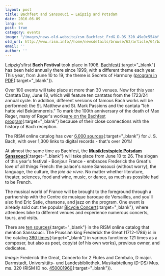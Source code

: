 ```yaml
---
layout: post
title: Bachfest and Sanssouci – Leipzig and Potsdam
date: 2016-06-09
lang: en
post: true
category: events
image: "/images/news-old-website/csm_Bachfest_FrdG_D-DS_320_49a9c554bf.jpg"
old_url: http://www.rism.info//home/newsdetails/browse/62/article/64/bachfest-and-sanssouci-leipzig-and-potsdam.html
email: ''
author: ''
---
```



Leipzig'sfirst **Bach Festival** took place in 1908. [Bachfest](http://www.bachfestleipzig.de/en/bachfest){:target="_blank"} has been held annually there since 1999, with a different theme each year. This year, from June 10 to 19, the theme is Secrets of Harmony ([program in PDF](http://www.bachfestleipzig.de/sites/default/files/files/Bachfest2016_Programm.pdf){:target="_blank"}).

Over 100 events will take place at more than 30 venues. New for this year Cantata Day, June 18, which will feature ten cantatas from the 1723/24 annual cycle. In addition, different versions of famous Bach works will be performed: the St. Matthew and St. Mark Passions and the cantata "Ich hatte viel Bekümmernis." To mark the 100th anniversary of the death of Max Reger, many of Reger's works[are on the Bachfest program](http://www.bachfestleipzig.de/en/bach-festival/works-max-reger-2016-bach-festival){:target="_blank"} because of their close connections with the history of Bach reception.

The RISM online catalog has over [6,000 sources](https://opac.rism.info/search?View=rism&author=11850553X){:target="_blank"} for J. S. Bach, with over 1,300 links to digital records - that's over 20%!

At almost the same time as Bachfest, the [**Musikfestspiele Potsdam Sanssouci**](http://www.musikfestspiele-potsdam.de/en.html){:target="_blank"} will take place from June 10 to 26. The slogan of this year's festival - Bonjour France - embraces Frederick the Great's love of all things French: the palace's name Sanssouci (without worry), the language, the culture, the _joie de vivre_. No matter whether literature, theater, sciences, food and wine, music, or dance, as much as possible had to be French.

The musical world of France will be brought to the foreground through a partnership with the Centre de musique baroque de Versailles, and you'll also find Eric Satie, chansons, and jazz on the program. One event is already sold out: the popular [Bicycle Concert](http://www.musikfestspiele-potsdam.de/en/programme-tickets/programme/event/fahrradkonzert.html){:target="_blank"}, where attendees bike to different venues and experience numerous concerts, tours, and visits.

There are [ten sources](https://opac.rism.info/search?View=rism&q=sanssouci){:target="_blank"} in the RISM online catalog that mention Sanssouci. The Prussian king Frederick the Great (1712-1786) is in the catalog [360 times](https://opac.rism.info/search?View=rism&q=134378261){:target="_blank"} in various functions: 121 times as a composer, but also as poet, copyist (of his own works), previous owner, and dedicatee.

_Image_: Frederick the Great, Concerto for 2 Flutes and Cembalo, D major. Darmstadt, Universitäts- und Landesbibliothek, Musikabteilung (D-DS) Mus. ms. 320 (RISM ID no. [450001960](https://opac.rism.info/search?id=450001960){:target="_blank"}).

